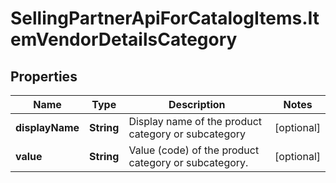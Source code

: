# SellingPartnerApiForCatalogItems.ItemVendorDetailsCategory

## Properties
Name | Type | Description | Notes
------------ | ------------- | ------------- | -------------
**displayName** | **String** | Display name of the product category or subcategory | [optional] 
**value** | **String** | Value (code) of the product category or subcategory. | [optional] 


